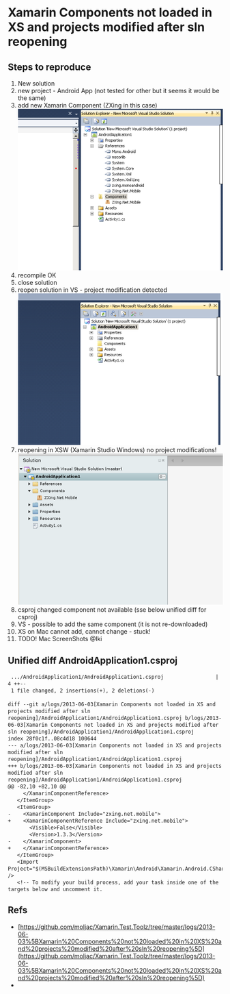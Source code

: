# Xamarin Components not loaded in XS and projects modified after sln reopening #


## Steps to reproduce ##

1.	New solution
2.	new project - Android App (not tested for other but it seems it would be the same)    
3.	add new Xamarin Component (ZXing in this case)    
	![Component added in VS](./screenshots/xamarin-component-vs-added-CropperCapture[23].png)   
4.	recompile OK
5. 	close solution
6.	reopen solution in VS - project modification detected   
	![Project modification - reloading](./screenshots/xamarin-component-vs-not-available-CropperCapture[25].png)   
7.  reopening in XSW (Xamarin Studio Windows) no project modifications!
	![Project modification - reloading](./screenshots/xamarin-component-xs-solution-reopened-CropperCapture[23].png)   
8.	csproj changed component not available (sse below unified diff for csproj)    
9.	VS - possible to add the same component (it is not re-downloaded)
10.	XS on Mac cannot add, cannot change - stuck!
11.	TODO! Mac ScreenShots @Iki

	


## Unified diff AndroidApplication1.csproj ##

	 .../AndroidApplication1/AndroidApplication1.csproj                 |    4 ++--
	 1 file changed, 2 insertions(+), 2 deletions(-)

	diff --git a/logs/2013-06-03[Xamarin Components not loaded in XS and projects modified after sln reopening]/AndroidApplication1/AndroidApplication1.csproj b/logs/2013-06-03[Xamarin Components not loaded in XS and projects modified after sln reopening]/AndroidApplication1/AndroidApplication1.csproj
	index 28f0c1f..08c4d18 100644
	--- a/logs/2013-06-03[Xamarin Components not loaded in XS and projects modified after sln reopening]/AndroidApplication1/AndroidApplication1.csproj	
	+++ b/logs/2013-06-03[Xamarin Components not loaded in XS and projects modified after sln reopening]/AndroidApplication1/AndroidApplication1.csproj	
	@@ -82,10 +82,10 @@
		 </XamarinComponentReference>
	   </ItemGroup>
	   <ItemGroup>
	-    <XamarinComponent Include="zxing.net.mobile">
	+    <XamarinComponentReference Include="zxing.net.mobile">
		   <Visible>False</Visible>
		   <Version>1.3.3</Version>
	-    </XamarinComponent>
	+    </XamarinComponentReference>
	   </ItemGroup>
	   <Import Project="$(MSBuildExtensionsPath)\Xamarin\Android\Xamarin.Android.CSharp.targets" />
	   <!-- To modify your build process, add your task inside one of the targets below and uncomment it. 


## Refs ## 

* [https://github.com/moljac/Xamarin.Test.Toolz/tree/master/logs/2013-06-03%5BXamarin%20Components%20not%20loaded%20in%20XS%20and%20projects%20modified%20after%20sln%20reopening%5D](https://github.com/moljac/Xamarin.Test.Toolz/tree/master/logs/2013-06-03%5BXamarin%20Components%20not%20loaded%20in%20XS%20and%20projects%20modified%20after%20sln%20reopening%5D)
* []()

